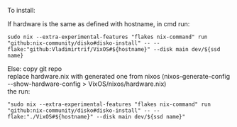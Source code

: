 To install:

If hardware is the same as defined with hostname, in cmd run:
```
sudo nix --extra-experimental-features "flakes nix-command" run "github:nix-community/disko#disko-install" -- --flake:"github:Vladimirtrif/VixOS#${hostname}" --disk main dev/${ssd name}
```

Else:
copy git repo  
replace hardware.nix with generated one from nixos (nixos-generate-config --show-hardware-config > VixOS/nixos/hardware.nix)  
the run:
```
"sudo nix --extra-experimental-features "flakes nix-command" run "github:nix-community/disko#disko-install" -- --flake:"./VixOS#${hostname}" --disk main dev/${ssd name}"
```
